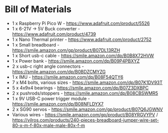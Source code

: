 Bill of Materials
====

- 1 x Raspberry Pi Pico W - https://www.adafruit.com/product/5526
- 1 x 6-21V -> 5V Buck converter - https://www.adafruit.com/product/4739
- 1 x Nano Thermal printer - https://www.adafruit.com/product/2752
- 1 x Small breadboard - https://smile.amazon.com/gp/product/B07DL13RZH
- 1 x Short usb-c cable - https://smile.amazon.com/dp/B0B8X72HVW
- 1 x Power bank - https://smile.amazon.com/dp/B09P4PBXYZ
- 2 x usb-c right angle connectors - https://smile.amazon.com/dp/B0BDZCMYZG
- 1 x IMU - https://smile.amazon.com/dp/B08F54QTY6
- 7 x M4 bolts, various sizes - https://smile.amazon.com/dp/B07K1DV93T
- 5 x 4x9x4 bearings - https://smile.amazon.com/dp/B07Z3DXBPC
- 2 x pushrods/stoppers - https://smile.amazon.com/dp/B08CBSWMR5
- 1 x 9V USB-C power trigger module - https://smile.amazon.com/dp/B08NFLDYX7
- 2 x SG90 servos - https://smile.amazon.com/gp/product/B07Q6JGWNV
- Various wires - https://smile.amazon.com/gp/product/B08YRGVYPV / https://vilros.com/products/240-pieces-breadboard-jumper-wire-set-80-x-m-f-80x-male-male-80x-f-m
